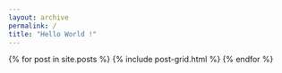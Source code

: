 ```yaml
---
layout: archive
permalink: /
title: "Hello World !"
---
```


<div class="tiles">
{% for post in site.posts %}
	{% include post-grid.html %}
{% endfor %}
</div><!-- /.tiles -->
